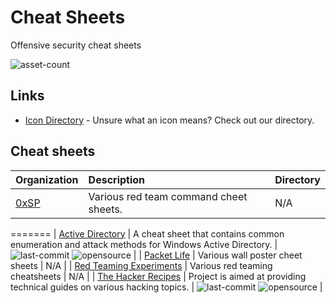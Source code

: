 # Cheat Sheets

Offensive security cheat sheets

![asset-count](https://img.shields.io/badge/Tools%20%26%20Resources%20Available-5-3c85d4?style=for-the-badge)

## Links <!-- {docsify-ignore} -->
- [Icon Directory](../ICONS.md) - Unsure what an icon means? Check out our directory.

## Cheat sheets

| Organization | Description | Directory |
| :--- | :--- | :--- |
| [0xSP](https://0xsp.com/) | Various red team command cheet sheets. | N/A |

=======
| [Active Directory](https://github.com/S1ckB0y1337/Active-Directory-Exploitation-Cheat-Sheet) | A cheat sheet that contains common enumeration and attack methods for Windows Active Directory. | ![last-commit](https://img.shields.io/github/last-commit/S1ckB0y1337/Active-Directory-Exploitation-Cheat-Sheet?color=3c85d4&style=flat-square) ![opensource](https://raw.githubusercontent.com/0xPGP/SecTools/main/docs/icons/opensource.png) |
| [Packet Life](https://packetlife.net/library/cheat-sheets/) | Various wall poster cheet sheets | N/A |
| [Red Teaming Experiments](https://www.ired.team/) | Various red teaming cheatsheets | N/A |
| [The Hacker Recipes](https://github.com/ShutdownRepo/The-Hacker-Recipes) | Project is aimed at providing technical guides on various hacking topics. | ![last-commit](https://img.shields.io/github/last-commit/ShutdownRepo/The-Hacker-Recipes?color=3c85d4&style=flat-square) ![opensource](https://raw.githubusercontent.com/0xPGP/SecTools/main/docs/icons/opensource.png) |